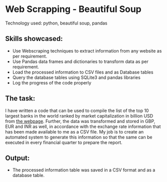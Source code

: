 # Web Scrapping - Beautiful Soup

Technology used: python, beautiful soup, pandas

## Skills showcased:
* Use Webscraping techniques to extract information from any website as per requirement.
* Use Pandas data frames and dictionaries to transform data as per requirement.
* Load the processed information to CSV files and as Database tables
* Query the database tables using SQLite3 and pandas libraries
* Log the progress of the code properly
  

## The task:

I have written a code that can be used to compile the list of the top 10 largest banks in the world ranked by market capitalization in billion USD from [the webpage](https://web.archive.org/web/20230908091635/https://en.wikipedia.org/wiki/List_of_largest_banks). Further, the data was transformed and stored in GBP, EUR and INR as well, in accordance with the exchange rate information that has been made available to me as a CSV file. 
My job is to create an automated system to generate this information so that the same can be executed in every financial quarter to prepare the report.
 
## Output:

*  The processed information table was saved in a CSV format and as a database table.
